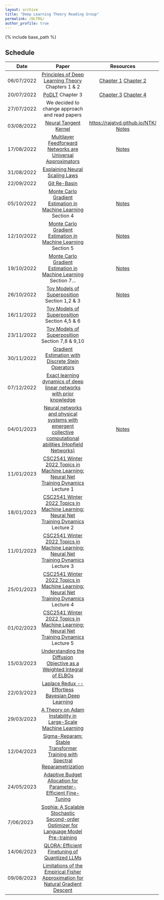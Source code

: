 ```yaml
---
layout: archive
title: "Deep Learning Theory Reading Group"
permalink: /DLTRG/
author_profile: true
---
```


{% include base_path %}

## Schedule

| Date            | Paper                                                                                  | Resources  |
| --------------- |:--------------------------------------------------------------------------------------: |:----------:|
| 06/07/2022      | [Principles of Deep Learning Theory](https://deeplearningtheory.com/) Chapters 1 & 2                                      |  [Chapter 1](https://thomasheap.github.io/files/Pdfs/PoDLT/Chapter1.pdf) [Chapter 2](https://thomasheap.github.io/files/Pdfs/PoDLT/Chapter2.pdf)|
| 20/07/2022      | [PoDLT](https://deeplearningtheory.com/) Chapter 3                                                                        | [Chapter 3](https://thomasheap.github.io/files/Pdfs/PoDLT/Chapter3.pdf) [Chapter 4](https://thomasheap.github.io/files/Pdfs/PoDLT/Chapter4.pdf)|
| 27/07/2022      | We decided to change approach and read papers                                          |     |
| 03/08/2022      | [Neural Tangent Kernel](https://arxiv.org/abs/1806.07572)                                                                  | <https://rajatvd.github.io/NTK/>  [Notes](https://thomasheap.github.io/files/Pdfs/Neural_Tangent_Kernel.pdf)|
| 17/08/2022      | [Multilayer Feedforward Networks are Universal Approximators](https://www.cs.cmu.edu/~epxing/Class/10715/reading/Kornick_et_al.pdf)                           | [Notes](https://thomasheap.github.io/files/Pdfs/Multilayer_Feedforward_Networks_are_Universal_Approximators.pdf)  |
| 31/08/2022      | [Explaining Neural Scaling Laws](https://arxiv.org/abs/2102.06701)                                                         |   |
| 22/09/2022      | [Git Re-Basin](https://arxiv.org/abs/2209.04836)                                                        |   |
| 05/10/2022      | [Monte Carlo Gradient Estimation in Machine Learning](https://arxiv.org/abs/1906.10652)    Section 4             |[Notes](https://thomasheap.github.io/files/Pdfs/Monte_Carlo_Gradient_Estimation_in_Machine_Learning.pdf)    |
| 12/10/2022      | [Monte Carlo Gradient Estimation in Machine Learning](https://arxiv.org/abs/1906.10652) Section 5                 |[Notes](https://thomasheap.github.io/files/Pdfs/Monte_Carlo_Gradient_Estimation_in_Machine_Learning.pdf)    |
| 19/10/2022      | [Monte Carlo Gradient Estimation in Machine Learning](https://arxiv.org/abs/1906.10652) Section 7...                |[Notes](https://thomasheap.github.io/files/Pdfs/Monte_Carlo_Gradient_Estimation_in_Machine_Learning.pdf)    |
| 26/10/2022      | [Toy Models of Superposition](https://transformer-circuits.pub/2022/toy_model/index.html) Section 1,2 & 3                 |[Notes](https://thomasheap.github.io/files/Pdfs/ToyModelsofSuperposition.pdf)    |
| 16/11/2022      | [Toy Models of Superposition](https://transformer-circuits.pub/2022/toy_model/index.html) Section 4,5 & 6  | |
| 23/11/2022      | [Toy Models of Superposition](https://transformer-circuits.pub/2022/toy_model/index.html) Section 7,8 & 9,10  | |
| 30/11/2022      | [Gradient Estimation with Discrete Stein Operators](https://openreview.net/forum?id=I1mkUkaguP)  | |
| 07/12/2022      | [Exact learning dynamics of deep linear networks with prior knowledge](https://openreview.net/forum?id=lJx2vng-KiC)  | |
| 04/01/2023      | [Neural networks and physical systems with emergent collective computational abilities (Hopfield Networks)](https://authors.library.caltech.edu/7427/1/HOPpnas82.pdf)  |[Notes](https://thomasheap.github.io/files/Pdfs/hopfield_networks.pdf)|
| 11/01/2023      | [CSC2541 Winter 2022 Topics in Machine Learning: Neural Net Training Dynamics](https://www.cs.toronto.edu/~rgrosse/courses/csc2541_2022/readings/L01_intro.pdf) Lecture 1 ||
| 18/01/2023      | [CSC2541 Winter 2022 Topics in Machine Learning: Neural Net Training Dynamics](https://www.cs.toronto.edu/~rgrosse/courses/csc2541_2022/readings/L02_Taylor_approximations.pdf) Lecture 2 ||
| 11/01/2023      | [CSC2541 Winter 2022 Topics in Machine Learning: Neural Net Training Dynamics](https://www.cs.toronto.edu/~rgrosse/courses/csc2541_2022/readings/L03_metrics.pdf) Lecture 3 ||
| 25/01/2023      | [CSC2541 Winter 2022 Topics in Machine Learning: Neural Net Training Dynamics](https://www.cs.toronto.edu/~rgrosse/courses/csc2541_2022/readings/L04_second_order.pdf) Lecture 4 ||
| 01/02/2023      | [CSC2541 Winter 2022 Topics in Machine Learning: Neural Net Training Dynamics](https://www.cs.toronto.edu/~rgrosse/courses/csc2541_2022/readings/L05_normalization.pdf) Lecture 5 ||
| 15/03/2023      | [Understanding the Diffusion Objective as a Weighted Integral of ELBOs](https://arxiv.org/abs/2303.00848) ||
| 22/03/2023      | [Laplace Redux -- Effortless Bayesian Deep Learning](https://arxiv.org/abs/2106.14806)||
| 29/03/2023      | [A Theory on Adam Instability in Large-Scale Machine Learning](https://arxiv.org/pdf/2304.09871.pdf)||
| 12/04/2023      | [Sigma-Reparam: Stable Transformer Training with Spectral Reparametrization](https://openreview.net/forum?id=QwqxO8URJzn)||
| 24/05/2023      | [Adaptive Budget Allocation for Parameter-Efficient Fine-Tuning](https://arxiv.org/abs/2303.10512)||
| 7/06/2023      | [Sophia: A Scalable Stochastic Second-order Optimizer for Language Model Pre-training](https://arxiv.org/abs/2305.14342)||
| 14/06/2023      | [QLORA: Efficient Finetuning of Quantized LLMs](https://arxiv.org/pdf/2305.14314.pdf)||
|09/08/2023        | [Limitations of the Empirical Fisher Approximation for Natural Gradient Descent](https://arxiv.org/abs/1905.12558)||
